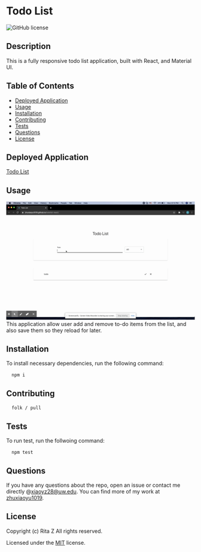 # Todo List

![GitHub license](https://img.shields.io/badge/License-MIT-lightgrey.svg)

## Description

This is a fully responsive todo list application, built with React, and Material UI.

## Table of Contents

- [Deployed Application](#Deployed-Application)
- [Usage](#usage)
- [Installation](#installation)
- [Contributing](#contributing)
- [Tests](#tests)
- [Questions](#questions)
- [License](#license)

## Deployed Application

[Todo List](https://zhuxiaoyu1019.github.io/todolist-react/)

## Usage

![todolist demo](./public/demo.gif)
This application allow user add and remove to-do items from the list, and also save them so they reload for later.

## Installation

To install necessary dependencies, run the following command:

      npm i

## Contributing

      folk / pull

## Tests

To run test, run the follwoing command:

      npm test

## Questions

If you have any questions about the repo, open an issue or contact me directly @[xiaoyz28@uw.edu](xiaoyz28@uw.edu). You can find more of my work at [zhuxiaoyu1019](https://github.com/zhuxiaoyu1019).

## License

Copyright (c) Rita Z All rights reserved.

Licensed under the [MIT](https://choosealicense.com/licenses/mit/) license.
